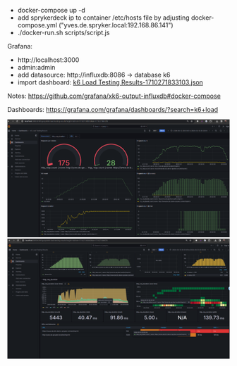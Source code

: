  - docker-compose up -d
 - add sprykerdeck ip to container /etc/hosts file by adjusting docker-compose.yml ("yves.de.spryker.local:192.168.86.141")
 - ./docker-run.sh scripts/script.js

Grafana:
   - http://localhost:3000
   - admin:admin
   - add datasource: http://influxdb:8086 -> database k6
   - import dashboard: [k6 Load Testing Results-1710271833103.json](k6%20Load%20Testing%20Results-1710271833103.json)

Notes:
 https://github.com/grafana/xk6-output-influxdb#docker-compose

Dashboards:
 https://grafana.com/grafana/dashboards/?search=k6+load



![2024-03-12_20-33.png](2024-03-12_20-33.png)
![2024-03-12_20-33_1.png](2024-03-12_20-33_1.png)
